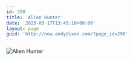 ```yaml
---
id: 290
title: 'Alien Hunter'
date: '2023-03-17T13:45:10+00:00'
layout: page
guid: 'http://new.andydixon.com/?page_id=290'
---
```


![Alien Hunter](https://i0.wp.com/assets.g8x2.ldn.idrivee2-23.com/posters/Alien%20Hunter%2001.jpg?w=1200&ssl=1 "Alien Hunter")